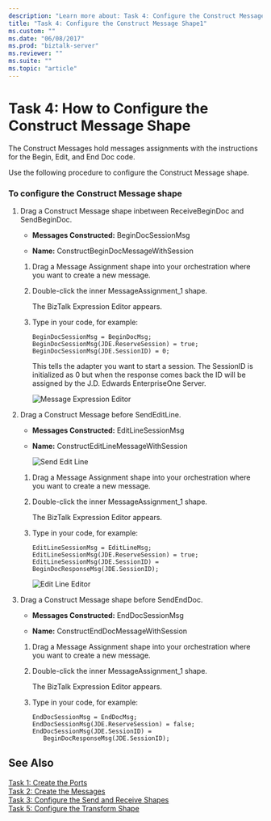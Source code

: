 ```yaml
---
description: "Learn more about: Task 4: Configure the Construct Message Shape"
title: "Task 4: Configure the Construct Message Shape1"
ms.custom: ""
ms.date: "06/08/2017"
ms.prod: "biztalk-server"
ms.reviewer: ""
ms.suite: ""
ms.topic: "article"
---
```

# Task 4: How to Configure the Construct Message Shape
The Construct Messages hold messages assignments with the instructions for the Begin, Edit, and End Doc code.  
  
 Use the following procedure to configure the Construct Message shape.  
  
### To configure the Construct Message shape  
  
1. Drag a Construct Message shape inbetween ReceiveBeginDoc and SendBeginDoc.  
  
   -   **Messages Constructed:** BeginDocSessionMsg  
  
   -   **Name:** ConstructBeginDocMessageWithSession  
  
   1. Drag a Message Assignment shape into your orchestration where you want to create a new message.  
  
   2. Double-click the inner MessageAssignment_1 shape.  
  
       The BizTalk Expression Editor appears.  
  
   3. Type in your code, for example:  
  
      ```  
      BeginDocSessionMsg = BeginDocMsg;  
      BeginDocSessionMsg(JDE.ReserveSession) = true;  
      BeginDocSessionMsg(JDE.SessionID) = 0;  
      ```  
  
       This tells the adapter you want to start a session. The SessionID is initialized as 0 but when the response comes back the ID will be assigned by the J.D. Edwards EnterpriseOne Server.  
  
      ![Message Expression Editor](../core/media/message-expression-editor.gif "message_expression_editor")  
  
2. Drag a Construct Message before SendEditLine.  
  
   - **Messages Constructed:** EditLineSessionMsg  
  
   - **Name:** ConstructEditLineMessageWithSession  
  
     ![Send Edit Line](../core/media/constructoreditlinemessagewithsession.gif "constructoreditlinemessagewithsession")  
  
   1. Drag a Message Assignment shape into your orchestration where you want to create a new message.  
  
   2. Double-click the inner MessageAssignment_1 shape.  
  
       The BizTalk Expression Editor appears.  
  
   3. Type in your code, for example:  
  
      ```  
      EditLineSessionMsg = EditLineMsg;  
      EditLineSessionMsg(JDE.ReserveSession) = true;  
      EditLineSessionMsg(JDE.SessionID) =  
      BeginDocResponseMsg(JDE.SessionID);  
      ```  
  
      ![Edit Line Editor](../core/media/editline-editor.gif "editline_editor")  
  
3. Drag a Construct Message shape before SendEndDoc.  
  
   -   **Messages Constructed:** EndDocSessionMsg  
  
   -   **Name:** ConstructEndDocMessageWithSession  
  
   1.  Drag a Message Assignment shape into your orchestration where you want to create a new message.  
  
   2.  Double-click the inner MessageAssignment_1 shape.  
  
        The BizTalk Expression Editor appears.  
  
   3.  Type in your code, for example:  
  
       ```  
       EndDocSessionMsg = EndDocMsg;  
       EndDocSessionMsg(JDE.ReserveSession) = false;  
       EndDocSessionMsg(JDE.SessionID) =  
          BeginDocResponseMsg(JDE.SessionID);  
       ```  
  
## See Also  
 [Task 1: Create the Ports](../core/task-1-create-the-ports1.md)   
 [Task 2: Create the Messages](../core/task-2-create-the-messages2.md)   
 [Task 3: Configure the Send and Receive Shapes](../core/task-3-configure-the-send-and-receive-shapes2.md)   
 [Task 5: Configure the Transform Shape](../core/task-5-configure-the-transform-shape2.md)
